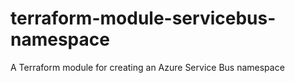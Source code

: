 # terraform-module-servicebus-namespace

A Terraform module for creating an Azure Service Bus namespace
